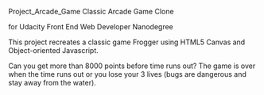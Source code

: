 Project_Arcade_Game
Classic Arcade Game Clone

for Udacity Front End Web Developer Nanodegree

This project recreates a classic game Frogger using HTML5 Canvas and Object-oriented Javascript.

Can you get more than 8000 points before time runs out? The game is over when the time runs out or you lose your 3 lives (bugs are dangerous and stay away from the water).
